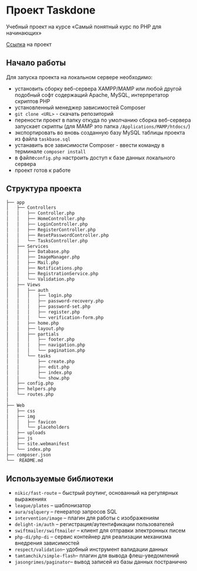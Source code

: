 # Проект Taskdone

Учебный проект на курсе «Самый понятный курс по PHP для начинающих»

[Ссылка](http://taskdone.fun/) на проект

## Начало работы

  Для запуска проекта на локальном сервере необходимо:
  * установить сборку веб-сервера XAMPP/MAMP или любой другой подобный софт содержащий Apache, MySQL, интерпретатор скриптов PHP 
  * установленный менеджер зависимостей Composer
  * `git clone <URL>` - скачать репозиторий 
  * перености проект в папку откуда по умолчанию сборка веб-сервера запускает скрипты (для MAMP это папка `/Applications/MAMP/htdocs/`)
  * экспортировать во вновь созданную базу MySQL таблицы проекта из файла `taskbase.sql`
  * устанавить все зависимости Composer - ввести команду в терминале `composer install`
  * в файле`config.php` настроить доступ к базе данных локального сервера
  * проект готов к работе


## Структура проекта

```bash
├── app
│   ├── Controllers
│   │   ├── Controller.php
│   │   ├── HomeController.php
│   │   ├── LoginController.php
│   │   ├── RegisterController.php
│   │   ├── ResetPasswordController.php
│   │   └── TasksController.php
│   ├── Services
│   │   ├── Database.php
│   │   ├── ImageManager.php
│   │   ├── Mail.php
│   │   ├── Notifications.php
│   │   ├── RegistrationService.php
│   │   └── Validation.php
│   ├── Views
│   │   ├── auth
│   │   │   ├── login.php
│   │   │   ├── password-recovery.php
│   │   │   ├── password-set.php
│   │   │   ├── register.php
│   │   │   └── verification-form.php
│   │   ├── home.php
│   │   ├── layout.php
│   │   ├── partials
│   │   │   ├── footer.php
│   │   │   ├── navigation.php
│   │   │   └── pagination.php
│   │   └── tasks
│   │       ├── create.php
│   │       ├── edit.php
│   │       ├── index.php
│   │       └── show.php
│   ├── config.php
│   ├── helpers.php
│   └── routes.php
│   
├── Web
│   ├── css
│   ├── img
│   │   ├── favicon
│   │   └── placeholders
│   ├── uploads
│   ├── js
│   ├── site.webmanifest
│   └── index.php
├── composer.json
└──  README.md
```

## Используемые библиотеки

  * `nikic/fast-route` – быстрый роутинг, основанный на регулярных выражениях
  * `league/plates` – шаблонизатор
  * `aura/sqlquery` – генератор запросов SQL
  * `intervention/image` – плагин для работы с изображениям
  * `delight-im/auth` – регистрация/аутентификации пользователей
  * `swiftmailer/swiftmailer` – клиент для отправки электронных писем
  * `php-di/php-di` – сервис контейнер для реализации механизма внедрения зависимостей 
  * `respect/validation`– удобный инструмент валидации данных
  * `tamtamchik/simple-flash`– плагин для вывода флеш-уведомлений
  * `jasongrimes/paginator`– вывод записей из базы данных постранично